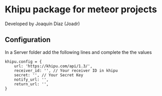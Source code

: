 # Khipu package for meteor projects
Developed by Joaquín Díaz (Joadr)

## Configuration
In a Server folder add the following lines and complete the the values
```
khipu.config = {
	url: 'https://khipu.com/api/1.3/',
	receiver_id: '', // Your receiver ID in khipu
	secret: '', // Your Secret Key
	notify_url: '',
	return_url: '',
}
```